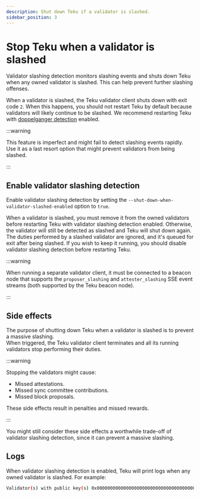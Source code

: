 ```yaml
---
description: Shut down Teku if a validator is slashed.
sidebar_position: 3
---
```


# Stop Teku when a validator is slashed

Validator slashing detection monitors slashing events and shuts down Teku when any owned validator
is slashed.
This can help prevent further slashing offenses.

When a validator is slashed, the Teku validator client shuts down with exit code `2`.
When this happens, you should not restart Teku by default because validators will likely continue to
be slashed.
We recommend restarting Teku with [doppelganger detection](detect-doppelgangers.md) enabled.

:::warning

This feature is imperfect and might fail to detect slashing events rapidly.
Use it as a last resort option that might prevent validators from being slashed.

:::

## Enable validator slashing detection

Enable validator slashing detection by setting the `--shut-down-when-validator-slashed-enabled`
option to `true`.

When a validator is slashed, you must remove it from the owned validators before restarting Teku with validator slashing detection enabled.
Otherwise, the validator will still be detected as slashed and Teku will shut down again.
The duties performed by a slashed validator are ignored, and it's queued for exit after being slashed.
If you wish to keep it running, you should disable validator slashing detection before restarting Teku.

:::warning

When running a separate validator client, it must be connected to a beacon node that supports the
`proposer_slashing` and `attester_slashing` SSE event streams (both supported by the Teku beacon node).

:::

## Side effects

The purpose of shutting down Teku when a validator is slashed is to prevent a massive slashing.  
When triggered, the Teku validator client terminates and all its running validators stop performing
their duties.

:::warning

Stopping the validators might cause:

- Missed attestations.
- Missed sync committee contributions.
- Missed block proposals.

These side effects result in penalties and missed rewards.

:::

You might still consider these side effects a worthwhile trade-off of validator slashing detection,
since it can prevent a massive slashing.

## Logs

When validator slashing detection is enabled, Teku will print logs when any owned validator is slashed.
For example:

```bash
Validator(s) with public key(s) 0x000000000000000000000000000000000000000000000000000000000000000000000000000000000000000000000001, 0x000000000000000000000000000000000000000000000000000000000000000000000000000000000000000000000002 got slashed.  Shutting down...
```
